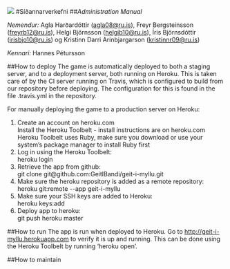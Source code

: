 ![](http://imgur.com/S0arjXA.png)
#Síðannarverkefni
##_Administration Manual_

_Nemendur:_
Agla Harðardóttir (agla08@ru.is),
Freyr Bergsteinsson (freyrb12@ru.is),
Helgi Björnsson (helgib10@ru.is),
Íris Björnsdóttir (irisbjo10@ru.is) og
Kristinn Darri Arinbjargarson (kristinnr09@ru.is)

_Kennari:_
Hannes Pétursson

##How to deploy
The game is automatically deployed to both a staging server, and to a deployment server, both running on Heroku. This is taken care of by the CI server running on Travis, which is configured to build from our repository before deploying. The configuration for this is found in the file .travis.yml in the repository.

For manually deploying the game to a production server on Heroku:
<ol>
<li>Create an account on heroku.com</li>
	Install the Heroku Toolbelt - install instructions are on heroku.com
	Heroku Toolbelt uses Ruby, make sure you download or use your system’s package manager to install Ruby first
<li>Log in using the Heroku Toolbelt:</li>
	heroku login
<li>Retrieve the app from github:</li>
	git clone git@github.com:GeitIBandi/geit-i-myllu.git
<li>Make sure the heroku repository is added as a remote repository:</li>
	heroku git:remote --app geit-i-myllu
<li>Make sure your SSH keys are added to Heroku:</li>
	heroku keys:add
<li>Deploy app to heroku:</li>
	git push heroku master
</ol>

##How to run
The app is run when deployed to Heroku. Go to http://geit-i-myllu.herokuapp.com to verify it is up and running. This can be done using the Heroku Toolbelt by running ‘heroku open’.

##How to maintain

